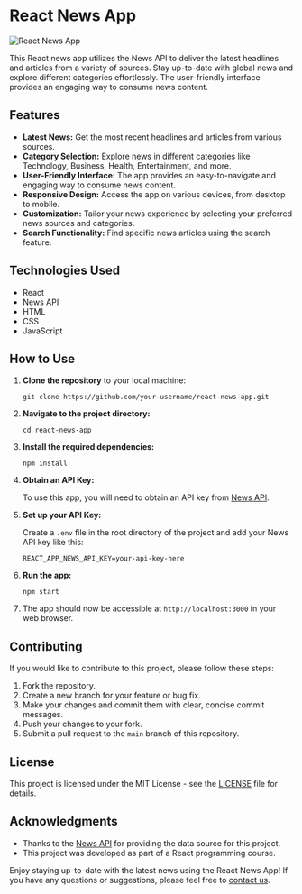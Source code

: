 # React News App

![React News App](app-screenshot.png)

This React news app utilizes the News API to deliver the latest headlines and articles from a variety of sources. Stay up-to-date with global news and explore different categories effortlessly. The user-friendly interface provides an engaging way to consume news content.

## Features

- **Latest News:** Get the most recent headlines and articles from various sources.
- **Category Selection:** Explore news in different categories like Technology, Business, Health, Entertainment, and more.
- **User-Friendly Interface:** The app provides an easy-to-navigate and engaging way to consume news content.
- **Responsive Design:** Access the app on various devices, from desktop to mobile.
- **Customization:** Tailor your news experience by selecting your preferred news sources and categories.
- **Search Functionality:** Find specific news articles using the search feature.

## Technologies Used

- React
- News API
- HTML
- CSS
- JavaScript

## How to Use

1. **Clone the repository** to your local machine:

    ```shell
    git clone https://github.com/your-username/react-news-app.git
    ```

2. **Navigate to the project directory:**

    ```shell
    cd react-news-app
    ```

3. **Install the required dependencies:**

    ```shell
    npm install
    ```

4. **Obtain an API Key:**

    To use this app, you will need to obtain an API key from [News API](https://newsapi.org/). 

5. **Set up your API Key:**

    Create a `.env` file in the root directory of the project and add your News API key like this:

    ```env
    REACT_APP_NEWS_API_KEY=your-api-key-here
    ```

6. **Run the app:**

    ```shell
    npm start
    ```

7. The app should now be accessible at `http://localhost:3000` in your web browser.

## Contributing

If you would like to contribute to this project, please follow these steps:

1. Fork the repository.
2. Create a new branch for your feature or bug fix.
3. Make your changes and commit them with clear, concise commit messages.
4. Push your changes to your fork.
5. Submit a pull request to the `main` branch of this repository.

## License

This project is licensed under the MIT License - see the [LICENSE](LICENSE) file for details.

## Acknowledgments

- Thanks to the [News API](https://newsapi.org/) for providing the data source for this project.
- This project was developed as part of a React programming course.

Enjoy staying up-to-date with the latest news using the React News App! If you have any questions or suggestions, please feel free to [contact us](mailto:contact@yourwebsite.com).
